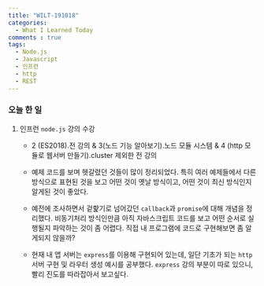 ```yaml
---
title: "WILT-191018"
categories:
  - What I Learned Today
comments : true
tags:
  - Node.js
  - Javascript
  - 인프런
  - http
  - REST
---
```


### 오늘 한 일

1. 인프런 `node.js` 강의 수강
    - 2 (ES2018).전 강의 & 3(노드 기능 알아보기).노드 모듈 시스템 & 4 (http 모듈로 웹서버 만들기).cluster 제외한 전 강의

    - 예제 코드를 보며 헷갈렸던 것들이 많이 정리되었다. 특히 여러 예제들에서 다른 방식으로 표현된 것을 보고 어떤 것이 옛날 방식이고, 어떤 것이 최신 방식인지 알게된 것이 좋았다.

    - 예전에 조사하면서 겉핥기로 넘어갔던 `callback`과 `promise`에 대해 개념을 정리했다. 비동기처리 방식인만큼 아직 자바스크립트 코드를 보고 어떤 순서로 실행될지 파악하는 것이 좀 어렵다. 직접 내 프로그램에 코드로 구현해보면 좀 알게되지 않을까?
    
    - 현재 내 앱 서버는 `express`를 이용해 구현되어 있는데, 일단 기초가 되는 `http` 서버 구현 및 라우터 생성 예시를 공부했다. `express` 강의 부분이 따로 있으니, 빨리 진도를 따라잡아서 보고싶다.






    
        


[생활코딩]: https://opentutorials.org/course/3332
[제로초]: https://www.zerocho.com/category/NodeJS/post/593a487c2ed1da0018cff95d
[알기쉬운블록체인]: http://www.kmooc.kr/courses/course-v1:SJCU+SJCU01+2019_2/course/
